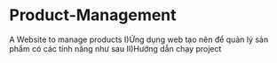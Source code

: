 # Product-Management
A Website to manage products
I)Ứng dụng web tạo nên để quản lý sản phẩm có các tính năng như sau
II)Hướng dẫn chạy project
